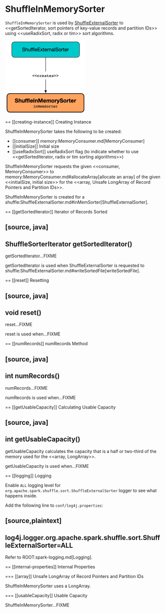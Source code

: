 # ShuffleInMemorySorter

`ShuffleInMemorySorter` is used by [ShuffleExternalSorter](ShuffleExternalSorter.md#inMemSorter) to <<getSortedIterator, sort pointers of key-value records and partition IDs>> using <<useRadixSort, radix or tim>> sort algorithms.

![ShuffleInMemorySorter and ShuffleExternalSorter](../images/shuffle/ShuffleInMemorySorter.png)

== [[creating-instance]] Creating Instance

ShuffleInMemorySorter takes the following to be created:

* [[consumer]] memory:MemoryConsumer.md[MemoryConsumer]
* [[initialSize]] Initial size
* [[useRadixSort]] useRadixSort flag (to indicate whether to use <<getSortedIterator, radix or tim sorting algorithms>>)

ShuffleInMemorySorter requests the given <<consumer, MemoryConsumer>> to memory:MemoryConsumer.md#allocateArray[allocate an array] of the given <<initialSize, initial size>> for the <<array, Unsafe LongArray of Record Pointers and Partition IDs>>.

ShuffleInMemorySorter is created for a shuffle:ShuffleExternalSorter.md#inMemSorter[ShuffleExternalSorter].

== [[getSortedIterator]] Iterator of Records Sorted

[source, java]
----
ShuffleSorterIterator getSortedIterator()
----

getSortedIterator...FIXME

getSortedIterator is used when ShuffleExternalSorter is requested to shuffle:ShuffleExternalSorter.md#writeSortedFile[writeSortedFile].

== [[reset]] Resetting

[source, java]
----
void reset()
----

reset...FIXME

reset is used when...FIXME

== [[numRecords]] numRecords Method

[source, java]
----
int numRecords()
----

numRecords...FIXME

numRecords is used when...FIXME

== [[getUsableCapacity]] Calculating Usable Capacity

[source, java]
----
int getUsableCapacity()
----

getUsableCapacity calculates the capacity that is a half or two-third of the memory used for the <<array, LongArray>>.

getUsableCapacity is used when...FIXME

== [[logging]] Logging

Enable `ALL` logging level for `org.apache.spark.shuffle.sort.ShuffleExternalSorter` logger to see what happens inside.

Add the following line to `conf/log4j.properties`:

[source,plaintext]
----
log4j.logger.org.apache.spark.shuffle.sort.ShuffleExternalSorter=ALL
----

Refer to ROOT:spark-logging.md[Logging].

== [[internal-properties]] Internal Properties

=== [[array]] Unsafe LongArray of Record Pointers and Partition IDs

ShuffleInMemorySorter uses a LongArray.

=== [[usableCapacity]] Usable Capacity

ShuffleInMemorySorter...FIXME
